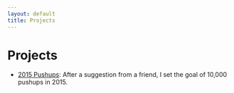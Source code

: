 ```yaml
---
layout: default
title: Projects
---
```


# Projects

- [2015 Pushups](/pushups/): After a suggestion from a friend, I set the goal of 10,000 pushups in 2015.